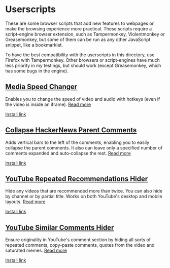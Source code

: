 # Userscripts

These are some browser scripts that add new features to webpages or make the browsing experience more practical. These scripts require a script-engine browser extension, such as Tampermonkey, Violentmonkey or Greasemonkey, but some of them can be run as any other JavaScript snippet, like a bookmarklet.

To have the best compatibility with the userscripts in this directory, use Firefox with Tampermonkey. Other browsers or script-engines have much less priority in my testings, but should work (except Greasemonkey, which has some bugs in the engine).


## [Media Speed Changer](https://github.com/hjk789/Userscripts/tree/master/Media-Speed-Changer)

Enables you to change the speed of video and audio with hotkeys (even if the video is inside an iframe). [Read more](https://github.com/hjk789/Userscripts/tree/master/Media-Speed-Changer)

[Install link](https://greasyfork.org/scripts/409500-media-speed-changer/code/Media%20Speed%20Changer.user.js)

## [Collapse HackerNews Parent Comments](https://github.com/hjk789/Userscripts/tree/master/Collapse-HackerNews-Parent-Comments)

Adds vertical bars to the left of the comments, enabling you to easily collapse the parent comments. It also can leave only a specified number of comments expanded and auto-collapse the rest. [Read more](https://github.com/hjk789/Userscripts/tree/master/Collapse-HackerNews-Parent-Comments)

[Install link](https://greasyfork.org/scripts/409640-collapse-hackernews-parent-comments/code/Collapse%20HackerNews%20Parent%20Comments.user.js)

## [YouTube Repeated Recommendations Hider](https://github.com/hjk789/Userscripts/tree/master/YouTube-Repeated-Recommendations-Hider)

Hide any videos that are recommended more than twice. You can also hide by channel or by partial title. Works on both YouTube's desktop and mobile layouts. [Read more](https://github.com/hjk789/Userscripts/tree/master/YouTube-Repeated-Recommendations-Hider)

[Install link](https://greasyfork.org/scripts/419666-youtube-repeated-recommendations-hider/code/YouTube%20Repeated%20Recommendations%20Hider.user.js)

## [YouTube Similar Comments Hider](https://github.com/hjk789/Userscripts/tree/master/YouTube-Similar-Comments-Hider)

Ensure originality in YouTube's comment section by hiding all sorts of repeated comments, copy-paste comments, quotes from the video and saturated memes. [Read more](https://github.com/hjk789/Userscripts/tree/master/YouTube-Similar-Comments-Hider)

[Install link](https://greasyfork.org/scripts/433914-youtube-similar-comments-hider/code/YouTube%20Similar%20Comments%20Hider.user.js)
